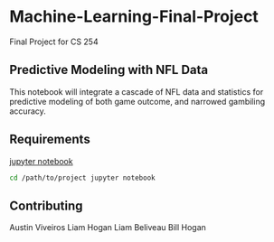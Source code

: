 # Machine-Learning-Final-Project
Final Project for CS 254

## Predictive Modeling  with NFL Data
This notebook will integrate a cascade of NFL data and statistics for predictive modeling of both game outcome, and narrowed gambiling accuracy.


## Requirements

[jupyter notebook](https://jupyter.org/)


```bash
cd /path/to/project jupyter notebook
```

## Contributing
Austin Viveiros
Liam Hogan 
Liam Beliveau
Bill Hogan

